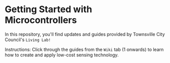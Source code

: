 # Getting Started with Microcontrollers
In this repository, you'll find updates and guides provided by Townsville City Council's ```Living Lab!```

Instructions: 
Click through the guides from the ```Wiki``` tab (1 onwards) to learn how to create and apply low-cost sensing technology.
